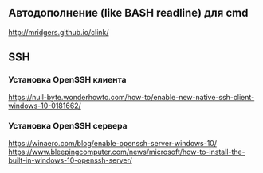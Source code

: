 ## Автодополнение (like BASH readline) для cmd

http://mridgers.github.io/clink/

## SSH

### Установка OpenSSH клиента

https://null-byte.wonderhowto.com/how-to/enable-new-native-ssh-client-windows-10-0181662/

### Установка OpenSSH сервера

https://winaero.com/blog/enable-openssh-server-windows-10/
https://www.bleepingcomputer.com/news/microsoft/how-to-install-the-built-in-windows-10-openssh-server/
